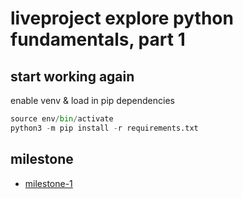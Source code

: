 # liveproject explore python fundamentals, part 1

## start working again

enable venv & load in pip dependencies

``` py
source env/bin/activate
python3 -m pip install -r requirements.txt
```

## milestone

- [milestone-1](milestone1.md)
